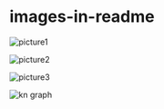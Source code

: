 # images-in-readme

![picture1](https://user-images.githubusercontent.com/44629798/49055001-1996d700-f1c4-11e8-9a79-7caecd8d1672.png)<!-- .element height="10%" width="10%" -->

![picture2](https://user-images.githubusercontent.com/44629798/49056191-a6dc2a80-f1c8-11e8-848b-2f89d2d36b6a.png)

![picture3](https://user-images.githubusercontent.com/44629798/49056314-47324f00-f1c9-11e8-88ec-51808ca3d4fe.png)

![kn graph](https://user-images.githubusercontent.com/44629798/49056361-75b02a00-f1c9-11e8-95f9-b1e6b693fb26.png)
